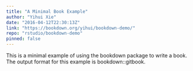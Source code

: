 ```yaml
---
title: "A Minimal Book Example"
author: "Yihui Xie"
date: "2016-04-12T22:30:13Z"
link: "https://bookdown.org/yihui/bookdown-demo/"
repo: "rstudio/bookdown-demo"
pinned: false
---
```


This is a minimal example of using the bookdown package to write a book. The output format for this example is bookdown::gitbook.
